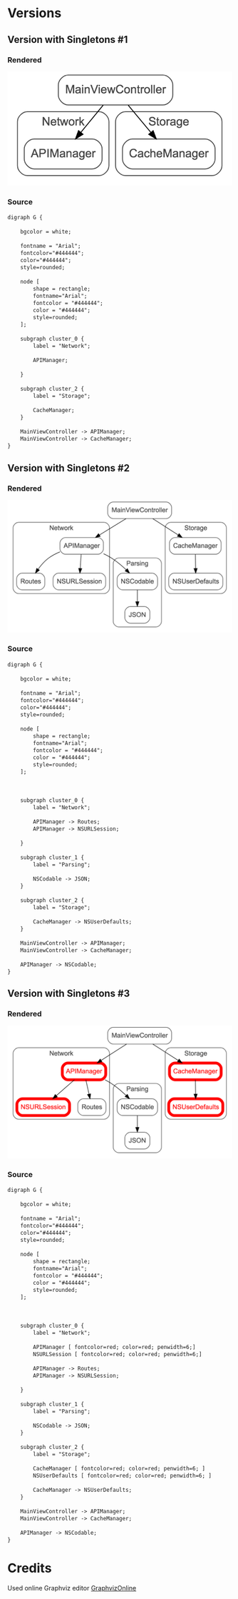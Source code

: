 # Versions

## Version with Singletons #1

### Rendered

![Version with Singletons #1](./img/flowcharts/version-with-singletons-1.png)

### Source 

```
digraph G {
    
    bgcolor = white;
 
    fontname = "Arial";
    fontcolor="#444444";
    color="#444444";
    style=rounded; 

    node [
        shape = rectangle; 
        fontname="Arial";
        fontcolor = "#444444";
        color = "#444444"; 
        style=rounded;
    ];

    subgraph cluster_0 {
        label = "Network";

        APIManager;

    }

    subgraph cluster_2 {
        label = "Storage";
    
        CacheManager;
    }

    MainViewController -> APIManager;
    MainViewController -> CacheManager;
}
```

## Version with Singletons #2

### Rendered

![Version with Singletons #2](./img/flowcharts/version-with-singletons-2.png)

### Source 

```
digraph G {

    bgcolor = white;

    fontname = "Arial";
    fontcolor="#444444";
    color="#444444";
    style=rounded; 

    node [
        shape = rectangle; 
        fontname="Arial";
        fontcolor = "#444444";
        color = "#444444"; 
        style=rounded;
    ];

 
  
    subgraph cluster_0 {
        label = "Network";
        
        APIManager -> Routes;
        APIManager -> NSURLSession;

    }

    subgraph cluster_1 {
        label = "Parsing";

        NSCodable -> JSON;
    }

    subgraph cluster_2 {
        label = "Storage";

        CacheManager -> NSUserDefaults;
    }

    MainViewController -> APIManager;
    MainViewController -> CacheManager;

    APIManager -> NSCodable;
}
```

## Version with Singletons #3

### Rendered

![Version with Singletons #3](./img/flowcharts/version-with-singletons-3.png)

### Source 

```
digraph G {

    bgcolor = white;

    fontname = "Arial";
    fontcolor="#444444";
    color="#444444";
    style=rounded; 

    node [
        shape = rectangle; 
        fontname="Arial";
        fontcolor = "#444444";
        color = "#444444"; 
        style=rounded;
    ];

 
  
    subgraph cluster_0 {
        label = "Network";
        
        APIManager [ fontcolor=red; color=red; penwidth=6;]
        NSURLSession [ fontcolor=red; color=red; penwidth=6;]

        APIManager -> Routes;
        APIManager -> NSURLSession;

    }

    subgraph cluster_1 {
        label = "Parsing";

        NSCodable -> JSON;
    }

    subgraph cluster_2 {
        label = "Storage";
    
        CacheManager [ fontcolor=red; color=red; penwidth=6; ]
        NSUserDefaults [ fontcolor=red; color=red; penwidth=6; ]

        CacheManager -> NSUserDefaults;
    }

    MainViewController -> APIManager;
    MainViewController -> CacheManager;

    APIManager -> NSCodable;
}
```

# Credits

Used online Graphviz editor [GraphvizOnline](https://dreampuf.github.io/GraphvizOnline)
